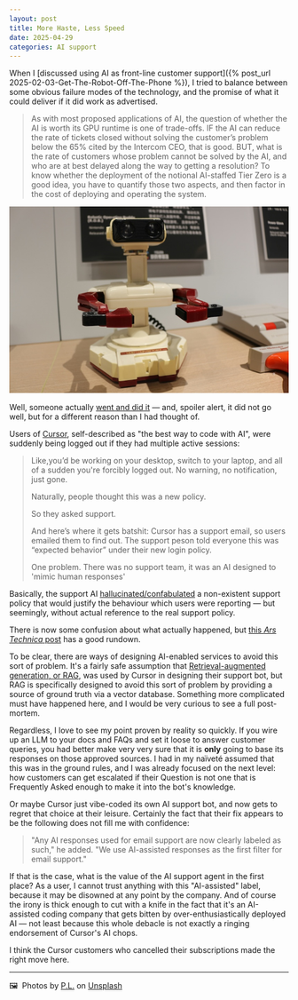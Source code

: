```yaml
---
layout: post
title: More Haste, Less Speed
date: 2025-04-29
categories: AI support
---
```


When I [discussed using AI as front-line customer support]({% post_url 2025-02-03-Get-The-Robot-Off-The-Phone %}), I tried to balance between some obvious failure modes of the technology, and the promise of what it could deliver if it did work as advertised.

> As with most proposed applications of AI, the question of whether the AI is worth its GPU runtime is one of trade-offs. IF the AI can reduce the rate of tickets closed without solving the customer’s problem below the 65% cited by the Intercom CEO, that is good. BUT, what is the rate of customers whose problem cannot be solved by the AI, and who are at best delayed along the way to getting a resolution? To know whether the deployment of the notional AI-staffed Tier Zero is a good idea, you have to quantify those two aspects, and then factor in the cost of deploying and operating the system.

![A robot telephone](/images/p-l-2_t8WTny6iw-unsplash.jpg)

Well, someone actually [went and did it](https://news.ycombinator.com/item?id=43683012) — and, spoiler alert, it did not go well, but for a different reason than I had thought of. 

Users of [Cursor](https://www.cursor.com), self-described as "the best way to code with AI", were suddenly being logged out if they had multiple active sessions:

> Like,you’d be working on your desktop, switch to your laptop, and all of a sudden you're forcibly logged out. No warning, no notification, just gone.
> 
> Naturally, people thought this was a new policy.
> 
> So they asked support.
> 
> And here’s where it gets batshit: Cursor has a support email, so users emailed them to find out. The support peson told everyone this was “expected behavior” under their new login policy.
> 
> One problem. There was no support team, it was an AI designed to 'mimic human responses'

Basically, the support AI [hallucinated/confabulated](https://pmc.ncbi.nlm.nih.gov/articles/PMC10619792/) a non-existent support policy that would justify the behaviour which users were reporting — but seemingly, without actual reference to the real support policy.

There is now some confusion about what actually happened, but [this *Ars Technica* post](https://arstechnica.com/ai/2025/04/cursor-ai-support-bot-invents-fake-policy-and-triggers-user-uproar/) has a good rundown. 

To be clear, there are ways of designing AI-enabled services to avoid this sort of problem. It's a fairly safe assumption that [Retrieval-augmented generation, or RAG](https://en.wikipedia.org/wiki/Retrieval-augmented_generation), was used by Cursor in designing their support bot, but RAG is specifically designed to avoid this sort of problem by providing a source of ground truth via a vector database. Something more complicated must have happened here, and I would be very curious to see a full post-mortem.

Regardless, I love to see my point proven by reality so quickly. If you wire up an LLM to your docs and FAQs and set it loose to answer customer queries, you had better make very very sure that it is **only** going to base its responses on those approved sources. I had in my naïveté assumed that this was in the ground rules, and I was already focused on the next level: how customers can get escalated if their Question is not one that is Frequently Asked enough to make it into the bot's knowledge.

Or maybe Cursor just vibe-coded its own AI support bot, and now gets to regret that choice at their leisure. Certainly the fact that their fix appears to be the following does not fill me with confidence:

> "Any AI responses used for email support are now clearly labeled as such," he added. "We use AI-assisted responses as the first filter for email support."

If that is the case, what is the value of the AI support agent in the first place? As a user, I cannot trust anything with this "AI-assisted" label, because it may be disowned at any point by the company. And of course the irony is thick enough to cut with a knife in the fact that it's an AI-assisted coding company that gets bitten by over-enthusiastically deployed AI — not least because this whole debacle is not exactly a ringing endorsement of Cursor's AI chops.

I think the Cursor customers who cancelled their subscriptions made the right move here.

***

🖼️  Photos by [P.L.](https://unsplash.com/@partrickl) on [Unsplash](https://www.unsplash.com)
